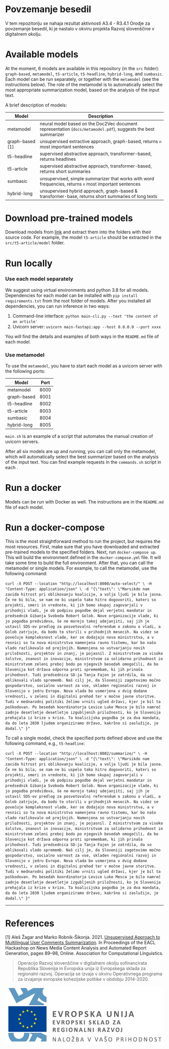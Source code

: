 # Povzemanje besedil

V tem repozitoriju se nahaja rezultat aktivnosti A3.4 - R3.4.1 Orodje za povzemanje besedil, ki je nastalo v okviru projekta Razvoj slovenščine v digitalnem okolju.

# Available models
At the moment, 6 models are available in this repository (in the `src` folder): `graph-based`, `metamodel`, `t5-article`, `t5-headline`, `hybrid-long`, and `sumbasic`. Each model can be run separately, or together with the `metamodel` (see the instructions below). The role of the metamodel is to automatically select the most appropriate summarization model, based on the analysis of the input text. 

A brief description of models: 

| **Model**       | **Description**                                                                                                |
|-----------------|----------------------------------------------------------------------------------------------------------------|
| metamodel       | neural model based on the Doc2Vec document representation (`docs/metamodel.pdf`), suggests the best summarizer |
| graph-based [1] | unsupervised extractive approach, graph-based, returns `n` most important sentences                            |
| t5-headline     | supervised abstractive approach, transformer-based, returns headlines                                          |
| t5-article      | supervised abstractive approach, transformer-based, returns short summaries                                    |
| sumbasic        | unsupervised, simple summarizer that works with word frequencies, returns `n` most important sentences         |
| hybrid-long     | unsupervised hybrid approach, graph-based & transformer-base, returns short summaries of long texts            |


# Download pre-trained models

Download models from [link](https://nas.cjvt.si/index.php/s/Bpob8qZ64TY3LM3) and extract them into the folders with their source code. For example, the model `t5-article` should be extracted in the `src/t5-article/model` folder.

# Run locally

### Use each model separately
We suggest using virtual environments and python 3.8 for all models. Dependencies for each model can be installed with `pip install requirements.txt` from the root folder of models. After you installed all dependencies, you can run inference in two ways: 

1) Command-line interface: `python main-cli.py --text 'the content of an article'`
2) Uvicorn server: `uvicorn main-fastapi:app --host 0.0.0.0 --port xxxx`

You will find the details and examples of both ways in the `README.md` file of each model. 

### Use metamodel
To use the `metamodel`, you have to start each model as a uvicorn server with the following ports: 

| **Model**   | **Port** |
|-------------|----------|
| metamodel   | 8000     |
| graph-based | 8001     |
| t5-headline | 8002     |
| t5-article  | 8003     |
| sumbasic    | 8004     |
| hybrid-long | 8005     |

`main.sh` is an example of a script that automates the manual creation of uvicorn servers. 

After all six models are up and running, you can call only the metamodel, which will automatically select the best summarizer based on the analysis of the input text. You can find example requests in the `commands.sh` script in each . 

# Run a docker
Models can be run with Docker as well. The instructions are in the `README.md` file of each model. 

# Run a docker-compose
This is the most straightforward method to run the project, but requires the most resources. First, make sure that you have downloaded and extracted pre-trained models to the specified folders. Next, run `docker-compose up`. This will build the environment defined in the `docker-compose.yml` file. It will take some time to build the full environment. After that, you can call the metamodel or single models. For example, to call the metamodel, use the following command:

`curl -X POST --location "http://localhost:8000/auto-select/" \
  -H "Content-Type: application/json" \
  -d "{\"text\": \"Marsikdo nam zavida hitrost pri oblikovanju koalicije, a volja ljudi je bila jasna. Če ne bi bila, se nam ne bi uspelo tako hitro dogovoriti, kateri so projekti, smeri in vrednote, ki jih bomo skupaj zagovarjali v prihodnji vladi, je ob podpisu pogodbe dejal verjetni mandatar in predsednik Gibanja Svoboda Robert Golob. Nove organizacije vlade, ki jo pogodba predvideva, še ne morejo takoj udejanjiti, saj jih je ustavil SDS-ov predlog za posvetovalni referendum o zakonu o vladi, a Golob zatrjuje, da bodo to storili v prihodnjih mesecih. Na videz se povečuje kompleksnost vlade, ker se dodajajo nova ministrstva, a v resnici so ta nova ministrstva namenjena ravno tistemu, kar bo našo vlado razlikovalo od prejšnjih. Namenjena so ustvarjanju novih priložnosti, projektov in znanj, je pojasnil. Z ministrstvom za visoko šolstvo, znanost in inovacije, ministrstvom za solidarno prihodnost in ministrstvom zeleni preboj bodo po njegovih besedah omogočili, da bo Slovenija kot država odporna proti spremembam, ki jih prinaša prihodnost. Tudi predsednica SD-ja Tanja Fajon je zatrdila, da so oblikovali vlado sprememb. Naš cilj je, da Sloveniji zagotovimo močno gospodarstvo, socialno varnost za vse, skladen regionalni razvoj in Slovenijo v jedru Evrope. Nova vlada bo usmerjena v dvig dodane vrednosti, v zeleni in digitalni prehod ter v močne javne storitve. Tudi v mednarodni politiki želimo vrniti ugled državi, kjer je bil ta poškodovan. Po besedah koordinatorja Levice Luke Mesca je bilo namreč zadnje desetletje desetletje izgubljenih priložnosti, ko je Slovenija prehajala iz krize v krizo. Ta koalicijska pogodba je za dva mandata, da do leta 2030 ljudem organiziramo državo, kakršno si zaslužijo, je dodal.\" }"`

To call a single model, check the specified ports defined above and use the following command, e.g., `t5-headline`: 

`curl -X POST --location "http://localhost:8002/summarize/" \
  -H "Content-Type: application/json" \
  -d "{\"text\": \"Marsikdo nam zavida hitrost pri oblikovanju koalicije, a volja ljudi je bila jasna. Če ne bi bila, se nam ne bi uspelo tako hitro dogovoriti, kateri so projekti, smeri in vrednote, ki jih bomo skupaj zagovarjali v prihodnji vladi, je ob podpisu pogodbe dejal verjetni mandatar in predsednik Gibanja Svoboda Robert Golob. Nove organizacije vlade, ki jo pogodba predvideva, še ne morejo takoj udejanjiti, saj jih je ustavil SDS-ov predlog za posvetovalni referendum o zakonu o vladi, a Golob zatrjuje, da bodo to storili v prihodnjih mesecih. Na videz se povečuje kompleksnost vlade, ker se dodajajo nova ministrstva, a v resnici so ta nova ministrstva namenjena ravno tistemu, kar bo našo vlado razlikovalo od prejšnjih. Namenjena so ustvarjanju novih priložnosti, projektov in znanj, je pojasnil. Z ministrstvom za visoko šolstvo, znanost in inovacije, ministrstvom za solidarno prihodnost in ministrstvom zeleni preboj bodo po njegovih besedah omogočili, da bo Slovenija kot država odporna proti spremembam, ki jih prinaša prihodnost. Tudi predsednica SD-ja Tanja Fajon je zatrdila, da so oblikovali vlado sprememb. Naš cilj je, da Sloveniji zagotovimo močno gospodarstvo, socialno varnost za vse, skladen regionalni razvoj in Slovenijo v jedru Evrope. Nova vlada bo usmerjena v dvig dodane vrednosti, v zeleni in digitalni prehod ter v močne javne storitve. Tudi v mednarodni politiki želimo vrniti ugled državi, kjer je bil ta poškodovan. Po besedah koordinatorja Levice Luke Mesca je bilo namreč zadnje desetletje desetletje izgubljenih priložnosti, ko je Slovenija prehajala iz krize v krizo. Ta koalicijska pogodba je za dva mandata, da do leta 2030 ljudem organiziramo državo, kakršno si zaslužijo, je dodal.\" }"`


 ---

# References
[1] Aleš Žagar and Marko Robnik-Šikonja. 2021. [Unsupervised Approach to Multilingual User Comments Summarization](https://aclanthology.org/2021.hackashop-1.13). In Proceedings of the EACL Hackashop on News Media Content Analysis and Automated Report Generation, pages 89–98, Online. Association for Computational Linguistics.

> Operacijo Razvoj slovenščine v digitalnem okolju sofinancirata Republika Slovenija in Evropska unija iz Evropskega sklada za regionalni razvoj. Operacija se izvaja v okviru Operativnega programa za izvajanje evropske kohezijske politike v obdobju 2014-2020.

![](Logo_EKP_sklad_za_regionalni_razvoj_SLO_slogan.jpg)